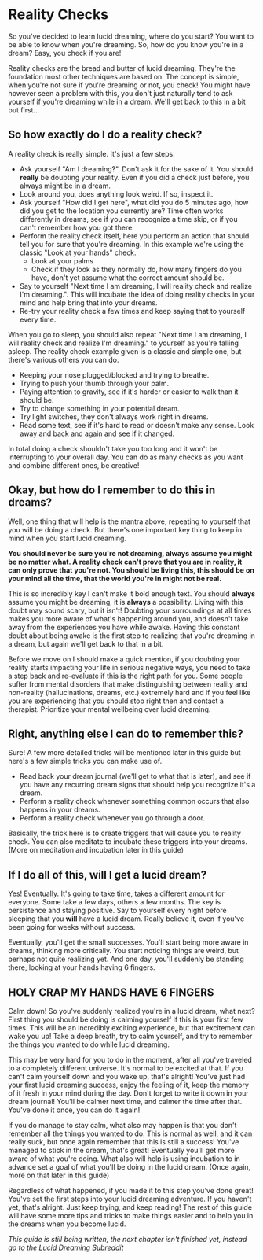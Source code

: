 # Reality Checks
So you've decided to learn lucid dreaming, where do you start?
You want to be able to know when you're dreaming.
So, how do you know you're in a dream?
Easy, you check if you are!

Reality checks are the bread and butter of lucid dreaming.
They're the foundation most other techniques are based on.
The concept is simple, when you're not sure if you're dreaming or not, you
check!
You might have however seen a problem with this, you don't just naturally tend
to ask yourself if you're dreaming while in a dream.
We'll get back to this in a bit but first...

## So how exactly do I do a reality check?
A reality check is really simple.
It's just a few steps.

- Ask yourself "Am I dreaming?".
    Don't ask it for the sake of it.
    You should **really** be doubting your reality.
    Even if you did a check just before, you always might be in a dream.
- Look around you, does anything look weird. If so, inspect it.
- Ask yourself "How did I get here", what did you do 5 minutes ago, how did you
    get to the location you currently are?
    Time often works differently in dreams, see if you can recognize a time
    skip, or if you can't remember how you got there.
- Perform the reality check itself, here you perform an action that should tell
    you for sure that you're dreaming.
    In this example we're using the classic "Look at your hands" check.
    - Look at your palms
    - Check if they look as they normally do, how many fingers do you have,
        don't yet assume what the correct amount should be.
- Say to yourself "Next time I am dreaming, I will reality check and realize
    I'm dreaming.".
    This will incubate the idea of doing reality checks in your mind and help
    bring that into your dreams.
- Re-try your reality check a few times and keep saying that to yourself every
    time.

When you go to sleep, you should also repeat "Next time I am dreaming, I will
reality check and realize I'm dreaming." to yourself as you're falling asleep.
The reality check example given is a classic and simple one, but there's various
others you can do.

- Keeping your nose plugged/blocked and trying to breathe.
- Trying to push your thumb through your palm.
- Paying attention to gravity, see if it's harder or easier to walk than it
    should be.
- Try to change something in your potential dream.
- Try light switches, they don't always work right in dreams.
- Read some text, see if it's hard to read or doesn't make any sense.
    Look away and back and again and see if it changed.

In total doing a check shouldn't take you too long and it won't be interrupting
to your overall day.
You can do as many checks as you want and combine different ones, be creative!

## Okay, but how do I remember to do this in dreams?
Well, one thing that will help is the mantra above, repeating to yourself that
you will be doing a check.
But there's one important key thing to keep in mind when you start lucid
dreaming.

**You should never be sure you're not dreaming, always assume you might be no
matter what.
A reality check can't prove that you are in reality, it can only prove that
you're not.
You should be living this, this should be on your mind all the time, that the
world you're in might not be real.**

This is so incredibly key I can't make it bold enough text.
You should **always** assume you might be dreaming, it is **always** a
possibility.
Living with this doubt may sound scary, but it isn't!
Doubting your surroundings at all times makes you more aware of what's happening
around you, and doesn't take away from the experiences you have while awake.
Having this constant doubt about being awake is the first step to realizing that
you're dreaming in a dream, but again we'll get back to that in a bit.

Before we move on I should make a quick mention, if you doubting your reality
starts impacting your life in serious negative ways, you need to take a step
back and re-evaluate if this is the right path for you.
Some people suffer from mental disorders that make distinguishing between
reality and non-reality (hallucinations, dreams, etc.) extremely hard and if you
feel like you are experiencing that you should stop right then and contact a
therapist.
Prioritize your mental wellbeing over lucid dreaming.

## Right, anything else I can do to remember this?
Sure!
A few more detailed tricks will be mentioned later in this guide but here's a
few simple tricks you can make use of.

- Read back your dream journal (we'll get to what that is later), and see if you
    have any recurring dream signs that should help you recognize it's a dream.
- Perform a reality check whenever something common occurs that also happens in
    your dreams.
- Perform a reality check whenever you go through a door.

Basically, the trick here is to create triggers that will cause you to reality
check.
You can also meditate to incubate these triggers into your dreams. (More on
meditation and incubation later in this guide)

## If I do all of this, will I get a lucid dream?
Yes! Eventually.
It's going to take time, takes a different amount for everyone.
Some take a few days, others a few months.
The key is persistence and staying positive.
Say to yourself every night before sleeping that you **will** have a lucid
dream.
Really believe it, even if you've been going for weeks without success.

Eventually, you'll get the small successes.
You'll start being more aware in dreams, thinking more critically.
You start noticing things are weird, but perhaps not quite realizing yet.
And one day, you'll suddenly be standing there, looking at your hands having 6
fingers.

## HOLY CRAP MY HANDS HAVE 6 FINGERS
Calm down!
So you've suddenly realized you're in a lucid dream, what next?
First thing you should be doing is calming yourself if this is your first few
times.
This will be an incredibly exciting experience, but that excitement can wake you
up!
Take a deep breath, try to calm yourself, and try to remember the things you
wanted to do while lucid dreaming.

This may be very hard for you to do in the moment, after all you've traveled to
a completely different universe.
It's normal to be excited at that.
If you can't calm yourself down and you wake up, that's alright!
You've just had your first lucid dreaming success, enjoy the feeling of it,
keep the memory of it fresh in your mind during the day.
Don't forget to write it down in your dream journal!
You'll be calmer next time, and calmer the time after that.
You've done it once, you can do it again!

If you do manage to stay calm, what also may happen is that you don't remember
all the things you wanted to do.
This is normal as well, and it can really suck, but once again remember that
this is still a success!
You've managed to stick in the dream, that's great!
Eventually you'll get more aware of what you're doing.
What also will help is using incubation to in advance set a goal of what you'll
be doing in the lucid dream.
(Once again, more on that later in this guide)

Regardless of what happened, if you made it to this step you've done great!
You've set the first steps into your lucid dreaming adventure.
If you haven't yet, that's alright.
Just keep trying, and keep reading!
The rest of this guide will have some more tips and tricks to make things easier
and to help you in the dreams when you become lucid.

_This guide is still being written, the next chapter isn't finished yet, instead
go to the [Lucid Dreaming Subreddit](https://www.reddit.com/r/LucidDreaming/)_
